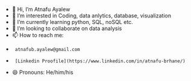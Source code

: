 - 👋 Hi, I’m Atnafu Ayalew
- 👀 I’m interested in Coding, data anlytics, database, visualization 
- 🌱 I’m currently learning python, SQL, noSQL etc.
- 💞️ I’m looking to collaborate on data analysis 
- 📫 How to reach me:
-      atnafub.ayalew@gmail.com
-      [Linkedin Proofile](https://www.linkedin.com/in/atnafu-brhane/)
  
- 😄 Pronouns: He/him/his

<!---
atnafb/atnafb is a ✨ special ✨ repository because its `README.md` (this file) appears on your GitHub profile.
You can click the Preview link to take a look at your changes.
--->
